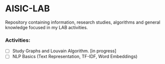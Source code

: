 # AISIC-LAB
Repository containing information, research studies, algorithms and general knowledge focused in my LAB activities.

### Activities:

- [ ] Study Graphs and Louvain Algorithm. [in progress]
- [ ] NLP Basics (Text Representation, TF-IDF, Word Embeddings)
